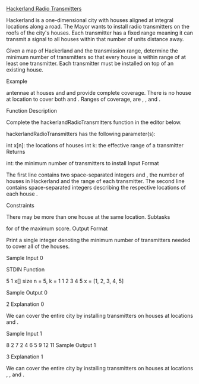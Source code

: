 [Hackerland Radio Transmitters](https://www.hackerrank.com/challenges/hackerland-radio-transmitters/problem)

Hackerland is a one-dimensional city with houses aligned at integral locations along a road. The Mayor wants to install radio transmitters on the roofs of the city's houses. Each transmitter has a fixed range meaning it can transmit a signal to all houses within that number of units distance away.

Given a map of Hackerland and the transmission range, determine the minimum number of transmitters so that every house is within range of at least one transmitter. Each transmitter must be installed on top of an existing house.

Example



 antennae at houses  and  and  provide complete coverage. There is no house at location  to cover both  and . Ranges of coverage, are , , and .

Function Description

Complete the hackerlandRadioTransmitters function in the editor below.

hackerlandRadioTransmitters has the following parameter(s):

int x[n]: the locations of houses
int k: the effective range of a transmitter
Returns

int: the minimum number of transmitters to install
Input Format

The first line contains two space-separated integers  and , the number of houses in Hackerland and the range of each transmitter.
The second line contains  space-separated integers describing the respective locations of each house .

Constraints

There may be more than one house at the same location.
Subtasks

 for  of the maximum score.
Output Format

Print a single integer denoting the minimum number of transmitters needed to cover all of the houses.

Sample Input 0

STDIN       Function
      
5 1         x[] size n = 5, k = 1
1 2 3 4 5   x = [1, 2, 3, 4, 5]  

Sample Output 0

2
Explanation 0

We can cover the entire city by installing  transmitters on houses at locations  and .

Sample Input 1

8 2
7 2 4 6 5 9 12 11 
Sample Output 1

3
Explanation 1

We can cover the entire city by installing  transmitters on houses at locations , , and .
